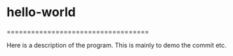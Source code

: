 # hello-world

===================================

Here is a description of the program.
This is mainly to demo the commit etc.

